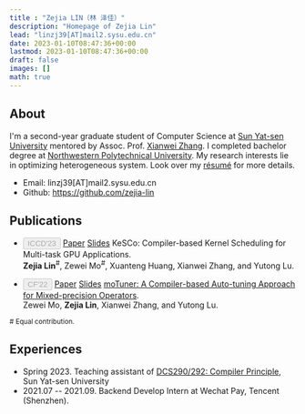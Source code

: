 ```yaml
---
title : "Zejia LIN（林 泽佳）"
description: "Homepage of Zejia Lin"
lead: "linzj39[AT]mail2.sysu.edu.cn"
date: 2023-01-10T08:47:36+00:00
lastmod: 2023-01-10T08:47:36+00:00
draft: false
images: []
math: true
---
```


## About

I'm a second-year graduate student of Computer Science at <a href="https://cse.sysu.edu.cn/">Sun Yat-sen University</a> mentored by Assoc. Prof. <a href="https://xianweiz.github.io/">Xianwei Zhang</a>. I completed bachelor degree at <a href="https://en.nwpu.edu.cn/">Northwestern Polytechnical University</a>. My research interests lie in optimizing heterogeneous system. Look over my [résumé](/shared/resume.pdf) for more details.

- Email: linzj39[AT]mail2.sysu.edu.cn
- Github: <a href="https://github.com/zejia-lin">https://github.com/zejia-lin</a>

## Publications

- <button type="button" class="btn btn-sm btn-primary" disabled>ICCD'23</button> <a href="/shared/papers/kesco_iccd23.pdf" type="button" class="btn btn-outline-primary btn-sm">Paper</a> <a href="/shared/talks/kesco_iccd23_slides.pdf" type="button" class="btn btn-outline-primary btn-sm">Slides</a> KeSCo: Compiler-based Kernel Scheduling for Multi-task GPU Applications. <br>**Zejia Lin**<sup>#</sup>, Zewei Mo<sup>#</sup>, Xuanteng Huang, Xianwei Zhang, and Yutong Lu.

- <button type="button" class="btn btn-sm btn-primary" disabled>CF'22</button> <a href="/shared/papers/motuner_cf22.pdf" type="button" class="btn btn-outline-primary btn-sm">Paper</a> <a href="/shared/talks/motuner_cf22_slides.pdf" type="button" class="btn btn-outline-primary btn-sm">Slides</a> [moTuner: A Compiler-based Auto-tuning Approach for Mixed-precision Operators](https://dl.acm.org/doi/10.1145/3528416.3530231). <br> Zewei Mo, **Zejia Lin**, Xianwei Zhang, and Yutong Lu.

<sup># Equal contribution.</sup>

## Experiences

- Spring 2023. Teaching assistant of [DCS290/292: Compiler Principle](https://arcsysu.github.io/teach/dcs290/s2023.html), Sun Yat-sen University
- 2021.07 -- 2021.09. Backend Develop Intern at Wechat Pay, Tencent (Shenzhen). 

